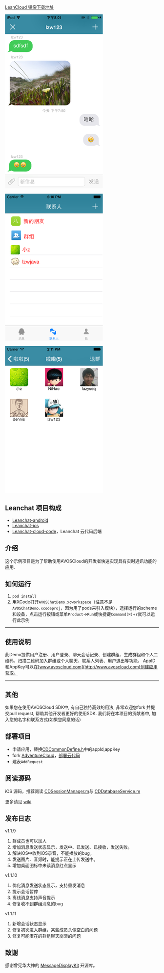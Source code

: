 [LeanCloud 镜像下载地址](https://download.leancloud.cn/demo/)

![image](https://raw.githubusercontent.com/lzwjava/plan/master/leanchat-ios/shot.png)

![image](https://raw.githubusercontent.com/lzwjava/plan/master/leanchat-ios/contact.png)

![a](https://raw.githubusercontent.com/lzwjava/plan/master/leanchat-ios/group.png)

## Leanchat 项目构成
* [Leanchat-android](https://github.com/leancloud/leanchat)
* [Leanchat-ios](https://github.com/leancloud/leanchat-ios)
* [Leanchat-cloud-code](https://github.com/leancloud/leanchat-cloudcode)，Leanchat 云代码后端


## 介绍
这个示例项目是为了帮助使用AVOSCloud的开发者快速实现具有实时通讯功能的应用.

## 如何运行

1.  `pod install` 
2.  用XCode打开`AVOSChatDemo.xcworkspace`（注意不是`AVOSChatDemo.xcodeproj`，因为用了pods来引入模块），选择运行的scheme和设备，点击运行按钮或菜单`Product`->`Run`或快捷键`Command(⌘)`+`r`就可以运行此示例

----

## 使用说明

此Demo提供用户注册、用户登录、聊天会话记录、创建群组、生成群组和个人二维码、扫描二维码加入群组或个人聊天、联系人列表、用户退出等功能。
AppID和AppKey可以在[www.avoscloud.com](http://www.avoscloud.com)创建应用获取。

----
## 其他

如果您在使用AVOSCloud SDK中, 有自己独特高效的用法, 非常欢迎您fork 并提交pull request, 帮助其他开发者更好的使用SDK. 我们将在本项目的贡献者中, 加入您的名字和联系方式(如果您同意的话)

## 部署项目
*  申请应用，替换[CDCommonDefine.h](https://github.com/leancloud/leanchat-ios/blob/master/AVOSChatDemo/settings/CDCommonDefine.h)中的appId,appKey
*  fork [AdventureCloud](https://github.com/avoscloud/AdventureCloud)，[部署云代码](https://github.com/leancloud/leanchat-cloudcode)
*  建表`AddRequest`

## 阅读源码
iOS 源码，推荐阅读 [CDSessionManager.m](https://github.com/leancloud/leanchat-ios/blob/master/AVOSChatDemo/service/CDSessionManager.m)与 [CDDatabaseService.m](https://github.com/leancloud/leanchat-ios/blob/master/AVOSChatDemo/service/CDDatabaseService.m)

更多请见 [wiki](https://github.com/leancloud/leanchat-android/wiki)

## 发布日志

v1.1.9

1. 群成员也可以加人
2. 增加消息发送状态显示，发送中、已发送、已接收，发送失败。
3. 解决iOS中收到iOS录音，不能播放的bug。
4. 发送图片、音频时，能提示正在上传发送中。
5. 增加桌面图标中未读消息红点显示

v1.1.10

1. 优化消息发送状态显示，支持重发消息
2. 提示会话暂停
3. 离线消息支持声音提示
4. 修复收不到群组消息的bug

v1.1.11

1. 新增会话状态显示
2. 修复初次进入群组，某些成员头像空白的问题
3. 修复可能潜在的群组聊天崩溃的问题


## 致谢

感谢曾宪华大神的 [MessageDisplayKit](https://github.com/xhzengAIB/MessageDisplayKit) 开源库。
